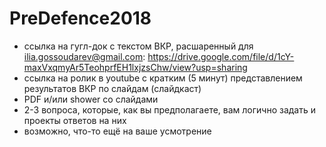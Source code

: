 # PreDefence2018

* ссылка на гугл-док c текстом ВКР, расшаренный для ilia.gossoudarev@gmail.com: https://drive.google.com/file/d/1cY-maxVxqmyAr5TeohprfEH1lxjzsChw/view?usp=sharing
* ccылка на ролик в youtube с кратким (5 минут) представлением результатов ВКР по слайдам (слайдкаст)
* PDF и/или shower со слайдами
* 2-3 вопроса, которые, как вы предполагаете, вам логично задать и проекты ответов на них
* возможно, что-то ещё на ваше усмотрение  
